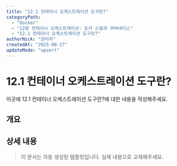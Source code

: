 ```yaml
---
title: "12.1 컨테이너 오케스트레이션 도구란?"
categoryPath:
  - "Docker"
  - "12장 컨테이너 오케스트레이션: 도커 스웜과 쿠버네티스"
  - "12.1 컨테이너 오케스트레이션 도구란?"
authorNick: "관리자"
createdAt: "2025-08-27"
updateMode: "upsert"
---
```


# 12.1 컨테이너 오케스트레이션 도구란?

이곳에 12.1 컨테이너 오케스트레이션 도구란?에 대한 내용을 작성해주세요.

## 개요

<!-- 내용을 작성해주세요 -->

## 상세 내용

<!-- 내용을 작성해주세요 -->

> 이 문서는 자동 생성된 템플릿입니다. 실제 내용으로 교체해주세요.
